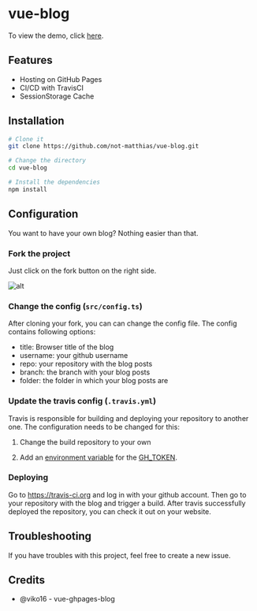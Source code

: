 # vue-blog
To view the demo, click <a href="not-matthias.github.io">here</a>.

## Features
- Hosting on GitHub Pages
- CI/CD with TravisCI
- SessionStorage Cache


## Installation

```bash
# Clone it
git clone https://github.com/not-matthias/vue-blog.git

# Change the directory
cd vue-blog

# Install the dependencies
npm install
```

## Configuration
You want to have your own blog? Nothing easier than that.

### Fork the project
Just click on the fork button on the right side.

![alt](images/Fork_Unedited.jpg)

### Change the config (`src/config.ts`)
After cloning your fork, you can can change the config file. The config contains following options: 

- title: Browser title of the blog
- username: your github username
- repo: your repository with the blog posts
- branch: the branch with your blog posts
- folder: the folder in which your blog posts are 


### Update the travis config (`.travis.yml`)

Travis is responsible for building and deploying your repository to another one. The configuration needs to be changed for this: 

1. Change the build repository to your own

2. Add an <a href="https://blog.travis-ci.com/2014-08-22-environment-variables/">environment variable</a> for the <a href="https://help.github.com/articles/creating-a-personal-access-token-for-the-command-line/">GH_TOKEN</a>. 

### Deploying
Go to <a href="https://travis-ci.org">https://travis-ci.org</a> and log in with your github account. Then go to your repository with the blog and trigger a build. After travis successfully deployed the repository, you can check it out on your website.


## Troubleshooting
If you have troubles with this project, feel free to create a new issue.


## Credits
- @viko16 - vue-ghpages-blog